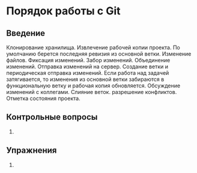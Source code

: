 # Порядок работы с Git


## Введение

Клонирование хранилища.
Извлечение рабочей копии проекта.
По умолчанию берется последняя ревизия из основной ветки.
Изменение файлов.
Фиксация изменений.
Забор изменений.
Объединение изменений.
Отправка изменений на сервер.
Создание ветки и периодическая отправка изменений.
Если работа над задачей затягивается, то изменения из основной ветки забираются в функциональную ветку и рабочая копия обновляется.
Обсуждение изменений с коллегами.
Слияние веток.
разрешение конфликтов.
Отметка состояния проекта.


## Контрольные вопросы

1. 


## Упражнения

1. 

